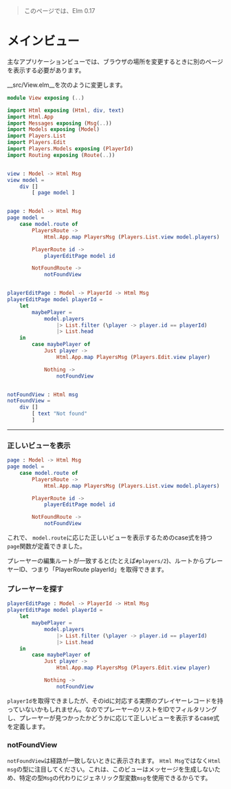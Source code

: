 >このページでは、Elm 0.17

# メインビュー

主なアプリケーションビューでは、ブラウザの場所を変更するときに別のページを表示する必要があります。

__src/View.elm__を次のように変更します。

```elm
module View exposing (..)

import Html exposing (Html, div, text)
import Html.App
import Messages exposing (Msg(..))
import Models exposing (Model)
import Players.List
import Players.Edit
import Players.Models exposing (PlayerId)
import Routing exposing (Route(..))


view : Model -> Html Msg
view model =
    div []
        [ page model ]


page : Model -> Html Msg
page model =
    case model.route of
        PlayersRoute ->
            Html.App.map PlayersMsg (Players.List.view model.players)

        PlayerRoute id ->
            playerEditPage model id

        NotFoundRoute ->
            notFoundView


playerEditPage : Model -> PlayerId -> Html Msg
playerEditPage model playerId =
    let
        maybePlayer =
            model.players
                |> List.filter (\player -> player.id == playerId)
                |> List.head
    in
        case maybePlayer of
            Just player ->
                Html.App.map PlayersMsg (Players.Edit.view player)

            Nothing ->
                notFoundView


notFoundView : Html msg
notFoundView =
    div []
        [ text "Not found"
        ]
```

---

### 正しいビューを表示

```elm
page : Model -> Html Msg
page model =
    case model.route of
        PlayersRoute ->
            Html.App.map PlayersMsg (Players.List.view model.players)

        PlayerRoute id ->
            playerEditPage model id

        NotFoundRoute ->
            notFoundView
```

これで、 `model.route`に応じた正しいビューを表示するためのcase式を持つ`page`関数が定義できました。

プレーヤーの編集ルートが一致すると(たとえば`#players/2`)、ルートからプレーヤーID、つまり「PlayerRoute playerId」を取得できます。

### プレーヤーを探す

```elm
playerEditPage : Model -> PlayerId -> Html Msg
playerEditPage model playerId =
    let
        maybePlayer =
            model.players
                |> List.filter (\player -> player.id == playerId)
                |> List.head
    in
        case maybePlayer of
            Just player ->
                Html.App.map PlayersMsg (Players.Edit.view player)

            Nothing ->
                notFoundView
```

`playerId`を取得できましたが、そのidに対応する実際のプレイヤーレコードを持っていないかもしれません。なのでプレーヤーのリストをIDでフィルタリングし、プレーヤーが見つかったかどうかに応じて正しいビューを表示するcase式を定義します。

### notFoundView

`notFoundView`は経路が一致しないときに表示されます。 `Html Msg`ではなく`Html msg`の型に注目してください。これは、このビューはメッセージを生成しないため、特定の型`Msg`の代わりにジェネリック型変数`msg`を使用できるからです。
